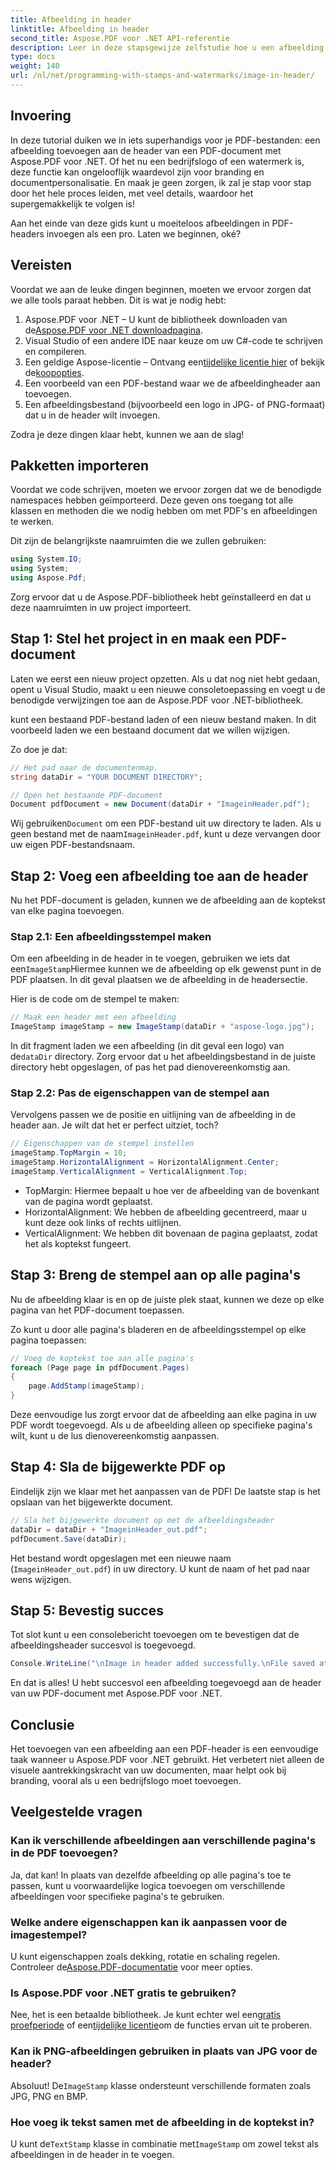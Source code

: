 ```yaml
---
title: Afbeelding in header
linktitle: Afbeelding in header
second_title: Aspose.PDF voor .NET API-referentie
description: Leer in deze stapsgewijze zelfstudie hoe u een afbeelding toevoegt aan de koptekst van een PDF met Aspose.PDF voor .NET.
type: docs
weight: 140
url: /nl/net/programming-with-stamps-and-watermarks/image-in-header/
---
```

## Invoering

In deze tutorial duiken we in iets superhandigs voor je PDF-bestanden: een afbeelding toevoegen aan de header van een PDF-document met Aspose.PDF voor .NET. Of het nu een bedrijfslogo of een watermerk is, deze functie kan ongelooflijk waardevol zijn voor branding en documentpersonalisatie. En maak je geen zorgen, ik zal je stap voor stap door het hele proces leiden, met veel details, waardoor het supergemakkelijk te volgen is!

Aan het einde van deze gids kunt u moeiteloos afbeeldingen in PDF-headers invoegen als een pro. Laten we beginnen, oké?

## Vereisten

Voordat we aan de leuke dingen beginnen, moeten we ervoor zorgen dat we alle tools paraat hebben. Dit is wat je nodig hebt:

1.  Aspose.PDF voor .NET – U kunt de bibliotheek downloaden van de[Aspose.PDF voor .NET downloadpagina](https://releases.aspose.com/pdf/net/).
2. Visual Studio of een andere IDE naar keuze om uw C#-code te schrijven en compileren.
3.  Een geldige Aspose-licentie – Ontvang een[tijdelijke licentie hier](https://purchase.aspose.com/temporary-license/) of bekijk de[koopopties](https://purchase.aspose.com/buy).
4. Een voorbeeld van een PDF-bestand waar we de afbeeldingheader aan toevoegen.
5. Een afbeeldingsbestand (bijvoorbeeld een logo in JPG- of PNG-formaat) dat u in de header wilt invoegen.

Zodra je deze dingen klaar hebt, kunnen we aan de slag!

## Pakketten importeren

Voordat we code schrijven, moeten we ervoor zorgen dat we de benodigde namespaces hebben geïmporteerd. Deze geven ons toegang tot alle klassen en methoden die we nodig hebben om met PDF's en afbeeldingen te werken.

Dit zijn de belangrijkste naamruimten die we zullen gebruiken:

```csharp
using System.IO;
using System;
using Aspose.Pdf;
```

Zorg ervoor dat u de Aspose.PDF-bibliotheek hebt geïnstalleerd en dat u deze naamruimten in uw project importeert.

## Stap 1: Stel het project in en maak een PDF-document

Laten we eerst een nieuw project opzetten. Als u dat nog niet hebt gedaan, opent u Visual Studio, maakt u een nieuwe consoletoepassing en voegt u de benodigde verwijzingen toe aan de Aspose.PDF voor .NET-bibliotheek.

kunt een bestaand PDF-bestand laden of een nieuw bestand maken. In dit voorbeeld laden we een bestaand document dat we willen wijzigen.

Zo doe je dat:

```csharp
// Het pad naar de documentenmap.
string dataDir = "YOUR DOCUMENT DIRECTORY";

// Open het bestaande PDF-document
Document pdfDocument = new Document(dataDir + "ImageinHeader.pdf");
```

 Wij gebruiken`Document` om een PDF-bestand uit uw directory te laden. Als u geen bestand met de naam`ImageinHeader.pdf`, kunt u deze vervangen door uw eigen PDF-bestandsnaam.

## Stap 2: Voeg een afbeelding toe aan de header

Nu het PDF-document is geladen, kunnen we de afbeelding aan de koptekst van elke pagina toevoegen.

### Stap 2.1: Een afbeeldingsstempel maken
 Om een afbeelding in de header in te voegen, gebruiken we iets dat een`ImageStamp`Hiermee kunnen we de afbeelding op elk gewenst punt in de PDF plaatsen. In dit geval plaatsen we de afbeelding in de headersectie.

Hier is de code om de stempel te maken:

```csharp
// Maak een header met een afbeelding
ImageStamp imageStamp = new ImageStamp(dataDir + "aspose-logo.jpg");
```

 In dit fragment laden we een afbeelding (in dit geval een logo) van de`dataDir` directory. Zorg ervoor dat u het afbeeldingsbestand in de juiste directory hebt opgeslagen, of pas het pad dienovereenkomstig aan.

### Stap 2.2: Pas de eigenschappen van de stempel aan
Vervolgens passen we de positie en uitlijning van de afbeelding in de header aan. Je wilt dat het er perfect uitziet, toch?

```csharp
// Eigenschappen van de stempel instellen
imageStamp.TopMargin = 10;
imageStamp.HorizontalAlignment = HorizontalAlignment.Center;
imageStamp.VerticalAlignment = VerticalAlignment.Top;
```

- TopMargin: Hiermee bepaalt u hoe ver de afbeelding van de bovenkant van de pagina wordt geplaatst.
- HorizontalAlignment: We hebben de afbeelding gecentreerd, maar u kunt deze ook links of rechts uitlijnen.
- VerticalAlignment: We hebben dit bovenaan de pagina geplaatst, zodat het als koptekst fungeert.

## Stap 3: Breng de stempel aan op alle pagina's

Nu de afbeelding klaar is en op de juiste plek staat, kunnen we deze op elke pagina van het PDF-document toepassen.

Zo kunt u door alle pagina's bladeren en de afbeeldingsstempel op elke pagina toepassen:

```csharp
// Voeg de koptekst toe aan alle pagina's
foreach (Page page in pdfDocument.Pages)
{
    page.AddStamp(imageStamp);
}
```

Deze eenvoudige lus zorgt ervoor dat de afbeelding aan elke pagina in uw PDF wordt toegevoegd. Als u de afbeelding alleen op specifieke pagina's wilt, kunt u de lus dienovereenkomstig aanpassen.

## Stap 4: Sla de bijgewerkte PDF op

Eindelijk zijn we klaar met het aanpassen van de PDF! De laatste stap is het opslaan van het bijgewerkte document.

```csharp
// Sla het bijgewerkte document op met de afbeeldingsheader
dataDir = dataDir + "ImageinHeader_out.pdf";
pdfDocument.Save(dataDir);
```

Het bestand wordt opgeslagen met een nieuwe naam (`ImageinHeader_out.pdf`) in uw directory. U kunt de naam of het pad naar wens wijzigen.

## Stap 5: Bevestig succes

Tot slot kunt u een consolebericht toevoegen om te bevestigen dat de afbeeldingsheader succesvol is toegevoegd.

```csharp
Console.WriteLine("\nImage in header added successfully.\nFile saved at " + dataDir);
```

En dat is alles! U hebt succesvol een afbeelding toegevoegd aan de header van uw PDF-document met Aspose.PDF voor .NET.

## Conclusie

Het toevoegen van een afbeelding aan een PDF-header is een eenvoudige taak wanneer u Aspose.PDF voor .NET gebruikt. Het verbetert niet alleen de visuele aantrekkingskracht van uw documenten, maar helpt ook bij branding, vooral als u een bedrijfslogo moet toevoegen.

## Veelgestelde vragen

### Kan ik verschillende afbeeldingen aan verschillende pagina's in de PDF toevoegen?
Ja, dat kan! In plaats van dezelfde afbeelding op alle pagina's toe te passen, kunt u voorwaardelijke logica toevoegen om verschillende afbeeldingen voor specifieke pagina's te gebruiken.

### Welke andere eigenschappen kan ik aanpassen voor de imagestempel?
 U kunt eigenschappen zoals dekking, rotatie en schaling regelen. Controleer de[Aspose.PDF-documentatie](https://reference.aspose.com/pdf/net/) voor meer opties.

### Is Aspose.PDF voor .NET gratis te gebruiken?
 Nee, het is een betaalde bibliotheek. Je kunt echter wel een[gratis proefperiode](https://releases.aspose.com/) of een[tijdelijke licentie](https://purchase.aspose.com/temporary-license/)om de functies ervan uit te proberen.

### Kan ik PNG-afbeeldingen gebruiken in plaats van JPG voor de header?
 Absoluut! De`ImageStamp` klasse ondersteunt verschillende formaten zoals JPG, PNG en BMP.

### Hoe voeg ik tekst samen met de afbeelding in de koptekst in?
 U kunt de`TextStamp` klasse in combinatie met`ImageStamp` om zowel tekst als afbeeldingen in de header in te voegen.